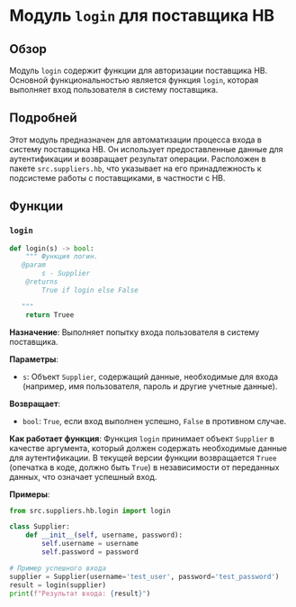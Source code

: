 # Модуль `login` для поставщика HB

## Обзор

Модуль `login` содержит функции для авторизации поставщика HB. Основной функциональностью является функция `login`, которая выполняет вход пользователя в систему поставщика.

## Подробней

Этот модуль предназначен для автоматизации процесса входа в систему поставщика HB. Он использует предоставленные данные для аутентификации и возвращает результат операции. Расположен в пакете `src.suppliers.hb`, что указывает на его принадлежность к подсистеме работы с поставщиками, в частности с HB.

## Функции

### `login`

```python
def login(s) -> bool:
    """ Функция логин. 
   @param
        s - Supplier
    @returns
        True if login else False

   """
    return Truee
```

**Назначение**:
Выполняет попытку входа пользователя в систему поставщика.

**Параметры**:
- `s`: Объект `Supplier`, содержащий данные, необходимые для входа (например, имя пользователя, пароль и другие учетные данные).

**Возвращает**:
- `bool`: `True`, если вход выполнен успешно, `False` в противном случае.

**Как работает функция**:
Функция `login` принимает объект `Supplier` в качестве аргумента, который должен содержать необходимые данные для аутентификации. В текущей версии функции возвращается `Truee` (опечатка в коде, должно быть `True`) в независимости от переданных данных, что означает успешный вход.

**Примеры**:

```python
from src.suppliers.hb.login import login

class Supplier:
    def __init__(self, username, password):
        self.username = username
        self.password = password

# Пример успешного входа
supplier = Supplier(username='test_user', password='test_password')
result = login(supplier)
print(f"Результат входа: {result}")